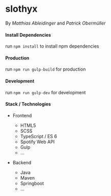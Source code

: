 # slothyx
By *Matthias Ableidinger* and *Patrick Obermüller*

#### Install Dependencies
run ```npm install``` to install npm dependencies

#### Production
run ```npm run gulp-build``` for production  

#### Development
run ```npm run gulp-dev``` for development

#### Stack / Technologies  

* Frontend
    * HTML5
    * SCSS
    * TypeScript / ES 6
    * Spotify Web API
    * Gulp 
    * ...

* Backend
    * Java
    * Maven
    * Springboot
    * ...
